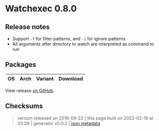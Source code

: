# Watchexec 0.8.0

## Release notes

<ul>
<li>Support <code>-f</code> for filter patterns, and <code>-i</code> for ignore patterns</li>
<li>All arguments after directory to watch are interpreted as command to run</li>
</ul>

## Packages

<table class="downloads">
<thead>
<tr>
<th>OS</th>
<th>Arch</th>
<th>Variant</th>
<th>Download</th>

</tr>
</thead>
<tbody></tbody>
</table>


View release [on GitHub](https://github.com/watchexec/watchexec/releases/0.8.0).

## Checksums





>	 version released on 2016-09-22
>	|
>	this page built on 2022-02-19 at 03:29
>	| generator v0.0.2
>	| [json metadata](meta.json)

